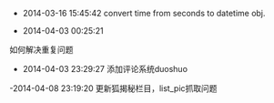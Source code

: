 
- 2014-03-16 15:45:42 
convert time from seconds to datetime obj.

- 2014-04-03 00:25:21 

如何解决重复问题

- 2014-04-03 23:29:27 
添加评论系统duoshuo

-2014-04-08 23:19:20 
更新狐揭秘栏目，list_pic抓取问题
